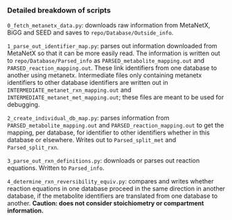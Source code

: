 ### Detailed breakdown of scripts

``0_fetch_metanetx_data.py``: downloads raw information from MetaNetX, BiGG and SEED and saves to ``repo/Database/Outside_info``.

``1_parse_out_identifier_map.py``: parses out information downloaded from MetaNetX so that it can be more easily read.  The information is written out to ``repo/Database/Parsed_info`` as ``PARSED_metabolite_mapping.out`` and ``PARSED_reaction_mapping.out``.  These link identifiers from one database to another using metanetx.  Intermediate files only containing metanetx identifiers to other database identifiers are written out in ``INTERMEDIATE_metanet_rxn_mapping.out`` and ``INTERMEDIATE_metanet_met_mapping.out``; these files are meant to be used for debugging.

``2_create_individual_db_map.py``: parses information from ``PARSED_metabolite_mapping.out`` and ``PARSED_reaction_mapping.out`` to get the mapping, per database, for identifier to other identifiers whether in this database or elsewhere.  Writes out to ``Parsed_split_met`` and ``Parsed_split_rxn``.

``3_parse_out_rxn_definitions.py``: downloads or parses out reaction equations.  Written to ``Parsed_info``.

``4_determine_rxn_reversibility_equiv.py``: compares and writes whether reaction equations in one database proceed in the same direction in another database, if the metabolite identifiers are translated from one database to another. **Caution: does not consider stoichiometry or compartment information.**